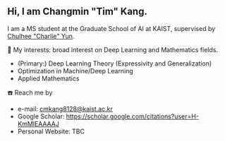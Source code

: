 ## Hi, I am Changmin "Tim" Kang.

I am a MS student at the Graduate School of AI at KAIST, supervised by [Chulhee "Charlie" Yun](https://chulheeyun.github.io/).

📖 My interests: broad interest on Deep Learning and Mathematics fields.
* (Primary:) Deep Learning Theory (Expressivity and Generalization)
* Optimization in Machine/Deep Learning
* Applied Mathematics

☎️ Reach me by
* e-mail: cmkang8128@kaist.ac.kr
* Google Scholar: https://scholar.google.com/citations?user=H-KmMlEAAAAJ
* Personal Website: TBC

<!--
**KCM-11010/KCM-11010** is a ✨ _special_ ✨ repository because its `README.md` (this file) appears on your GitHub profile.

Here are some ideas to get you started:

- 🔭 I’m currently working on ...
- 🌱 I’m currently learning ...
- 👯 I’m looking to collaborate on ...
- 🤔 I’m looking for help with ...
- 💬 Ask me about ...
- 📫 How to reach me: ...
- 😄 Pronouns: ...
- ⚡ Fun fact: ...
-->
